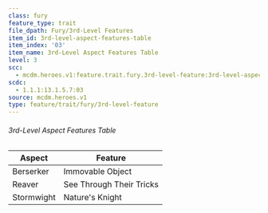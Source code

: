 ```yaml
---
class: fury
feature_type: trait
file_dpath: Fury/3rd-Level Features
item_id: 3rd-level-aspect-features-table
item_index: '03'
item_name: 3rd-Level Aspect Features Table
level: 3
scc:
  - mcdm.heroes.v1:feature.trait.fury.3rd-level-feature:3rd-level-aspect-features-table
scdc:
  - 1.1.1:13.1.5.7:03
source: mcdm.heroes.v1
type: feature/trait/fury/3rd-level-feature
---
```


###### 3rd-Level Aspect Features Table

| Aspect     | Feature                  |
| ---------- | ------------------------ |
| Berserker  | Immovable Object         |
| Reaver     | See Through Their Tricks |
| Stormwight | Nature's Knight          |
